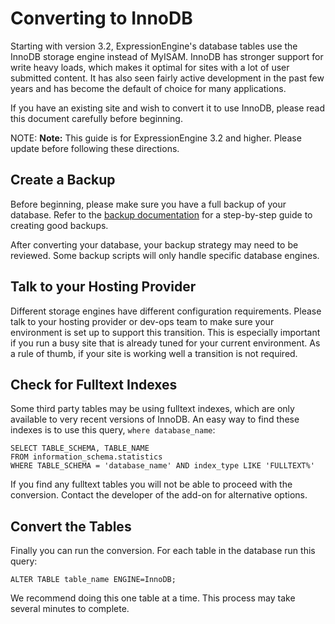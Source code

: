 <!--
    This source file is part of the open source project
    ExpressionEngine User Guide (https://github.com/ExpressionEngine/ExpressionEngine-User-Guide)

    @link      https://expressionengine.com/
    @copyright Copyright (c) 2003-2020, Packet Tide, LLC (https://ellislab.com)
    @license   https://expressionengine.com/license Licensed under Apache License, Version 2.0
-->

# Converting to InnoDB

Starting with version 3.2, ExpressionEngine's database tables use the InnoDB storage engine instead of MyISAM. InnoDB has stronger support for write heavy loads, which makes it optimal for sites with a lot of user submitted content. It has also seen fairly active development in the past few years and has become the default of choice for many applications.

If you have an existing site and wish to convert it to use InnoDB, please read this document carefully before beginning.

NOTE: **Note:** This guide is for ExpressionEngine 3.2 and higher. Please update before following these directions.

## Create a Backup

Before beginning, please make sure you have a full backup of your database. Refer to the [backup documentation](general/database-backup.md) for a step-by-step guide to creating good backups.

After converting your database, your backup strategy may need to be reviewed. Some backup scripts will only handle specific database engines.

## Talk to your Hosting Provider

Different storage engines have different configuration requirements. Please talk to your hosting provider or dev-ops team to make sure your environment is set up to support this transition. This is especially important if you run a busy site that is already tuned for your current environment. As a rule of thumb, if your site is working well a transition is not required.

## Check for Fulltext Indexes

Some third party tables may be using fulltext indexes, which are only available to very recent versions of InnoDB. An easy way to find these indexes is to use this query, `where database_name`:

    SELECT TABLE_SCHEMA, TABLE_NAME
    FROM information_schema.statistics
    WHERE TABLE_SCHEMA = 'database_name' AND index_type LIKE 'FULLTEXT%'

If you find any fulltext tables you will not be able to proceed with the conversion. Contact the developer of the add-on for alternative options.

## Convert the Tables

Finally you can run the conversion. For each table in the database run this query:

    ALTER TABLE table_name ENGINE=InnoDB;

We recommend doing this one table at a time. This process may take several minutes to complete.
